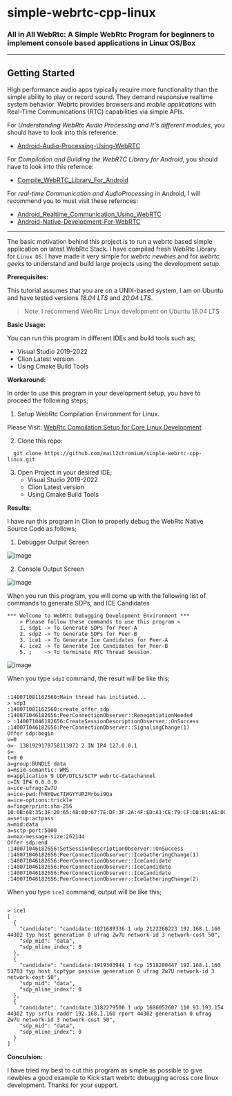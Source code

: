 # simple-webrtc-cpp-linux

### All in All WebRtc: A Simple WebRtc Program for beginners to implement console based applications in Linux OS/Box

-------


**Getting Started**
------
High performance audio apps typically require more functionality than the simple ability to play or record sound. They demand responsive realtime system behavior. Webrtc provides browsers and *mobile applications* with Real-Time Communications (RTC) capabilities via simple APIs. 

For *Understanding WebRtc Audio Processing and It's different modules*, you should have to look into this reference:

- [Android-Audio-Processing-Using-WebRTC](https://github.com/mail2chromium/Android-Audio-Processing-Using-WebRTC)


For *Compilation and Building the WebRTC Library for Android*, you should have to look into this refernce:

- [Compile_WebRTC_Library_For_Android](https://github.com/mail2chromium/Compile_WebRTC_Library_For_Android)


For *real-time Communication and AudioProcessing* in Android, I will recommend you to must visit these refernces:

- [Android_Realtime_Communication_Using_WebRTC](https://github.com/mail2chromium/Android_Realtime_Communication_Using_WebRTC)
- [Android-Native-Development-For-WebRTC](https://github.com/mail2chromium/Android-Native-Development-For-WebRTC)


-------

The basic motivation behind this project is to run a webrtc based simple application on latest WebRtc Stack. I have compiled fresh WebRtc Library for `Linux OS`.
I have made it very simple for *webrtc newbies* and for *webrtc geeks* to understand and build large projects using the development setup.

**Prerequisites:**

This tutorial assumes that you are on a UNIX-based system, I am on Ubuntu and have tested versions *18.04 LTS* and *20.04 LTS*.

> Note: I recommend WebRtc Linux development on Ubuntu 18.04 LTS


**Basic Usage:**

You can run this program in different IDEs and build tools such as;

- Visual Studio 2019-2022
- Clion Latest version
- Using Cmake Build Tools

**Workaround:**

In order to use this program in your development setup, you have to proceed the following steps;

1. Setup WebRtc Compilation Environment for Linux.

Please Visit: [WebRtc Compilation Setup for Core Linux Development](https://medium.com/@BeingOttoman/simplest-webrtc-debugging-development-environment-for-linux-3d4e4aed54f3)


2. Clone this repo:

```
  git clone https://github.com/mail2chromium/simple-webrtc-cpp-linux.git

```

3. Open Project in your desired IDE;
    - Visual Studio 2019-2022
    - Clion Latest version
    - Using Cmake Build Tools


**Results:**

I have run this program in Clion to properly debug the WebRtc Native Source Code as follows;

1. Debugger Output Screen

![image](https://user-images.githubusercontent.com/42235538/171619877-b57a8e6d-bb9f-42b5-8b68-e8bbb487f102.png)

2. Console Output Screen

![image](https://user-images.githubusercontent.com/42235538/171619997-43e15e19-20cc-436a-9808-8346ed111e81.png)

When you run this program, you will come up with the following list of commands to generate SDPs, and ICE Candidates

```
*** Welcome to WebRtc Debugging Development Environment ***
    > Please follow these commands to use this program < 
    1. sdp1 -> To Generate SDPs for Peer-A 
    2. sdp2 -> To Generate SDPs for Peer-B 
    3. ice1 -> To Generate Ice Candidates for Peer-A 
    4. ice2 -> To Generate Ice Candidates for Peer-B 
    5. ;    -> To terminate RTC Thread Session. 

```

![image](https://user-images.githubusercontent.com/42235538/171621651-f09dd00b-ab14-4f4c-8c2e-672df6f523aa.png)

When you type `sdp1` command, the result will be like this;

```

:140071081162560:Main thread has initiated...
> sdp1
:140071081162560:create_offer_sdp
:140071046182656:PeerConnectionObserver::RenegotiationNeeded
> :140071046182656:CreateSessionDescriptionObserver::OnSuccess
:140071046182656:PeerConnectionObserver::SignalingChange(1)
Offer sdp:begin
v=0
o=- 1381929178758113972 2 IN IP4 127.0.0.1
s=-
t=0 0
a=group:BUNDLE data
a=msid-semantic: WMS
m=application 9 UDP/DTLS/SCTP webrtc-datachannel
c=IN IP4 0.0.0.0
a=ice-ufrag:Zw7U
a=ice-pwd:fhNYQwc7IWGYYUR2Mrbsi9Qa
a=ice-options:trickle
a=fingerprint:sha-256 10:0B:68:35:3F:20:65:48:0D:67:7E:DF:3F:2A:4F:ED:A1:CE:79:CF:D8:B1:AE:D0:57:59:BB:C6:4A:DD:91:8C
a=setup:actpass
a=mid:data
a=sctp-port:5000
a=max-message-size:262144
Offer sdp:end
:140071046182656:SetSessionDescriptionObserver::OnSuccess
:140071046182656:PeerConnectionObserver::IceGatheringChange(1)
:140071046182656:PeerConnectionObserver::IceCandidate
:140071046182656:PeerConnectionObserver::IceCandidate
:140071046182656:PeerConnectionObserver::IceCandidate
:140071046182656:PeerConnectionObserver::IceGatheringChange(2)

```

When you type `ice1` command, output will be like this;

```

> ice1
[
  {
    "candidate": "candidate:1021689336 1 udp 2122260223 192.168.1.160 44302 typ host generation 0 ufrag Zw7U network-id 3 network-cost 50",
    "sdp_mid": "data",
    "sdp_mline_index": 0
  },
  {
    "candidate": "candidate:1919303944 1 tcp 1518280447 192.168.1.160 53703 typ host tcptype passive generation 0 ufrag Zw7U network-id 3 network-cost 50",
    "sdp_mid": "data",
    "sdp_mline_index": 0
  },
  {
    "candidate": "candidate:3182279500 1 udp 1686052607 110.93.193.154 44302 typ srflx raddr 192.168.1.160 rport 44302 generation 0 ufrag Zw7U network-id 3 network-cost 50",
    "sdp_mid": "data",
    "sdp_mline_index": 0
  }
]

```

**Conculsion:**

I have tried my best to cut this program as simple as possible to give newbies a good example to Kick start webrtc debugging across core linux development. Thanks for your support.
